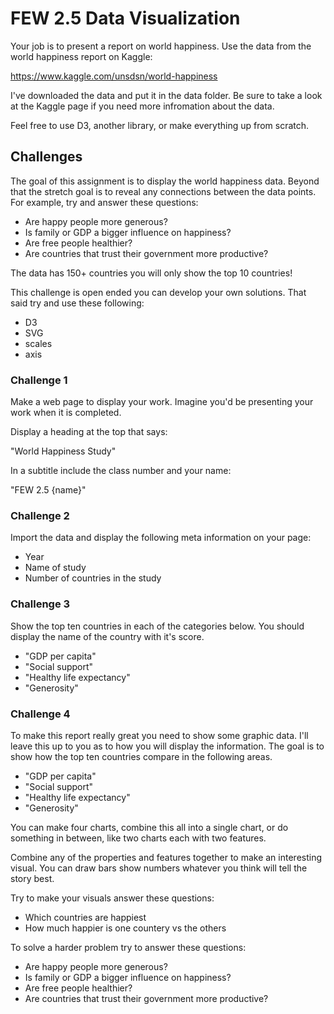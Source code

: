 # FEW 2.5 Data Visualization

Your job is to present a report on world happiness. Use the data from the world happiness report on Kaggle: 

https://www.kaggle.com/unsdsn/world-happiness

I've downloaded the data and put it in the data folder. Be sure to take a look at the Kaggle page if you need more infromation about the data. 

Feel free to use D3, another library, or make everything up from scratch. 

## Challenges 

The goal of this assignment is to display the world happiness data. Beyond that the stretch goal is to reveal any connections between the data points. For example, try and answer these questions: 

- Are happy people more generous? 
- Is family or GDP a bigger influence on happiness? 
- Are free people healthier?
- Are countries that trust their government more productive? 

The data has 150+ countries you will only show the top 10 countries! 

This challenge is open ended you can develop your own solutions. That said try and use these following: 

- D3
- SVG
- scales 
- axis 

### Challenge 1

Make a web page to display your work. Imagine you'd be presenting your work when it is completed.

Display a heading at the top that says: 

"World Happiness Study"

In a subtitle include the class number and your name: 

"FEW 2.5 {name}"

### Challenge 2 

Import the data and display the following meta information on your page: 

- Year
- Name of study
- Number of countries in the study

### Challenge 3

Show the top ten countries in each of the categories below. You should display the name of the country with it's score. 

- "GDP per capita"
- "Social support"
- "Healthy life expectancy"
- "Generosity"

### Challenge 4 

To make this report really great you need to show some graphic data. I'll leave this up to you as to how you will display the information. The goal is to show how the top ten countries compare in the following areas. 

- "GDP per capita"
- "Social support"
- "Healthy life expectancy"
- "Generosity"

You can make four charts, combine this all into a single chart, or do something in between, like two charts each with two features. 

Combine any of the properties and features together to make an interesting visual. You can draw bars show numbers whatever you think will tell the story best. 

Try to make your visuals answer these questions: 

- Which countries are happiest
- How much happier is one countery vs the others

To solve a harder problem try to answer these questions:

- Are happy people more generous? 
- Is family or GDP a bigger influence on happiness? 
- Are free people healthier?
- Are countries that trust their government more productive? 


